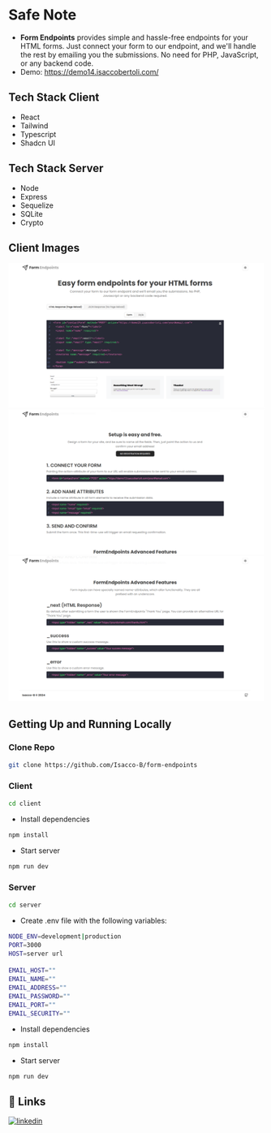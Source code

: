 # Safe Note

- **Form Endpoints** provides simple and hassle-free endpoints for your HTML forms. Just connect your form to our endpoint, and we'll handle the rest by emailing you the submissions. No need for PHP, JavaScript, or any backend code.
- Demo: https://demo14.isaccobertoli.com/


## Tech Stack Client

- React
- Tailwind
- Typescript
- Shadcn UI


## Tech Stack Server

- Node
- Express
- Sequelize
- SQLite
- Crypto


## Client Images

<div>
    <img src="./gitAsset/home1.png">
    <img src="./gitAsset/home2.png">
    <img src="./gitAsset/home3.png">
</div>


## Getting Up and Running Locally

### Clone Repo

```bash
git clone https://github.com/Isacco-B/form-endpoints
```
### Client

```bash
cd client
```
- Install dependencies

```bash
npm install
```

- Start server

```bash
npm run dev
```

### Server

```bash
cd server
```

- Create .env file with the following variables:

```bash
NODE_ENV=development|production
PORT=3000
HOST=server url

EMAIL_HOST=""
EMAIL_NAME=""
EMAIL_ADDRESS=""
EMAIL_PASSWORD=""
EMAIL_PORT=""
EMAIL_SECURITY=""
```

- Install dependencies

```bash
npm install
```

- Start server

```bash
npm run dev
```

## 🔗 Links

[![linkedin](https://img.shields.io/badge/linkedin-0A66C2?style=for-the-badge&logo=linkedin&logoColor=white)](https://www.linkedin.com/in/isacco-bertoli-10aa16252/)
